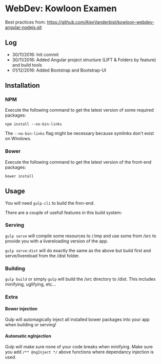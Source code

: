 WebDev: Kowloon Examen
======================


Best practices from:
https://github.com/AlexVanderbist/kowloon-webdev-angular-nodejs.git


Log
---

- 30/11/2016: Init commit
- 30/11/2016: Added Angular project structure (LIFT & Folders by feature) and build tools
- 01/12/2016: Added Bootstrap and Bootstrap-UI



Installation
------------

### NPM

Execute the following command to get the latest version of some required packages:

```terminal
npm install --no-bin-links
```

The `--no-bin-links` flag might be necessary because symlinks don't exist on Windows.

### Bower

Execute the following command to get the latest version of the front-end packages:

```terminal
bower install 
```


Usage
-----

You will need `gulp-cli` to build the fron-end.

There are a couple of usefull features in this build system:

### Serving

`gulp serve` will compile some resources to /.tmp and use some from /src to provide you with a livereloading version of the app.

`gulp serve:dist` will do exactly the same as the above but build first and serve/livereload from the /dist folder. 

### Building

`gulp build` or simply `gulp` will build the /src directory to /dist. This includes minifying, uglifying, etc...

### Extra

#### Bower injection

Gulp will automagically inject all installed bower packages into your app when building or serving!

#### Automatic ngInjection

Gulp will make sure none of your code breaks when minifying. Make sure you add `/** @ngInject */` above functions where dependancy injection is used.